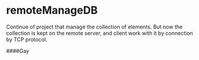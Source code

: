 # remoteManageDB
Continue of project that manage the collection of elements. 
But now the collection is kept on the remote server, and client work with it by connection by TCP protocol.

####Gay
